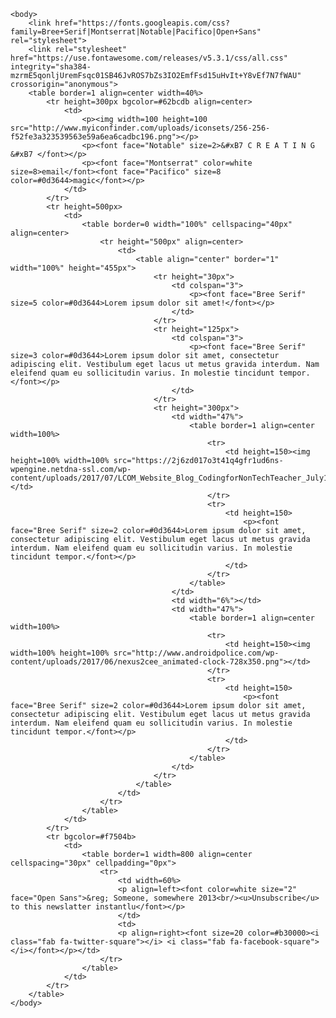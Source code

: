 <!DOCTYPE html>
<html>
	<head>
		<meta charset=UTF-8>
	</head>
	
	<body>
		<link href="https://fonts.googleapis.com/css?family=Bree+Serif|Montserrat|Notable|Pacifico|Open+Sans" rel="stylesheet">
		<link rel="stylesheet" href="https://use.fontawesome.com/releases/v5.3.1/css/all.css" integrity="sha384-mzrmE5qonljUremFsqc01SB46JvROS7bZs3IO2EmfFsd15uHvIt+Y8vEf7N7fWAU" crossorigin="anonymous">
		<table border=1 align=center width=40%>
			<tr height=300px bgcolor=#62bcdb align=center>
				<td>
					<p><img width=100 height=100 src="http://www.myiconfinder.com/uploads/iconsets/256-256-f52fe3a323539563e59a6ea6cadbc196.png"></p>
					<p><font face="Notable" size=2>&#xB7 C R E A T I N G &#xB7 </font></p>
					<p><font face="Montserrat" color=white size=8>email</font><font face="Pacifico" size=8 color=#0d3644>magic</font></p>
				</td> 
			</tr>
			<tr height=500px>
				<td>
					<table border=0 width="100%" cellspacing="40px" align=center>
						<tr height="500px" align=center>
							<td>
								<table align="center" border="1" width="100%" height="455px">
									<tr height="30px">
										<td colspan="3">
											<p><font face="Bree Serif" size=5 color=#0d3644>Lorem ipsum dolor sit amet!</font></p>
										</td>
									</tr>
									<tr height="125px">
										<td colspan="3">
											<p><font face="Bree Serif" size=3 color=#0d3644>Lorem ipsum dolor sit amet, consectetur adipiscing elit. Vestibulum eget lacus ut metus gravida interdum. Nam eleifend quam eu sollicitudin varius. In molestie tincidunt tempor.</font></p>
										</td>
									</tr>
									<tr height="300px">
										<td width="47%">
											<table border=1 align=center width=100%>
												<tr>
													<td height=150><img height=100% width=100% src="https://2j6zd017o3t41q4gfr1ud6ns-wpengine.netdna-ssl.com/wp-content/uploads/2017/07/LCOM_Website_Blog_CodingforNonTechTeacher_July17.png"</td>
												</tr>
												<tr>
													<td height=150>
														<p><font face="Bree Serif" size=2 color=#0d3644>Lorem ipsum dolor sit amet, consectetur adipiscing elit. Vestibulum eget lacus ut metus gravida interdum. Nam eleifend quam eu sollicitudin varius. In molestie tincidunt tempor.</font></p>
													</td>
												</tr>	
											</table>
										</td>
										<td width="6%"></td>
										<td width="47%">
											<table border=1 align=center width=100%>
												<tr>
													<td height=150><img width=100% height=100% src="http://www.androidpolice.com/wp-content/uploads/2017/06/nexus2cee_animated-clock-728x350.png"></td>
												</tr>
												<tr>
													<td height=150>
														<p><font face="Bree Serif" size=2 color=#0d3644>Lorem ipsum dolor sit amet, consectetur adipiscing elit. Vestibulum eget lacus ut metus gravida interdum. Nam eleifend quam eu sollicitudin varius. In molestie tincidunt tempor.</font></p>
													</td>
												</tr>	
											</table>
										</td>
									</tr>
								</table>
							</td>
						</tr>
					</table>
				</td>
			</tr>
			<tr bgcolor=#f7504b>
				<td>
					<table border=1 width=800 align=center cellspacing="30px" cellpadding="0px">
						<tr>
							<td width=60%>
							<p align=left><font color=white size="2" face="Open Sans">&reg; Someone, somewhere 2013<br/><u>Unsubscribe</u> to this newslatter instantlu</font></p>
							</td>
							<td>
							<p align=right><font size=20 color=#b30000><i class="fab fa-twitter-square"></i> <i class="fab fa-facebook-square"></i></font></p></td>
						</tr>
					</table>
				</td>
			</tr>
		</table>
	</body>
</html>
